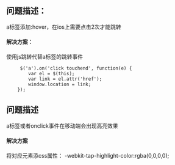 ## 问题描述：
a标签添加:hover，在ios上需要点击2次才能跳转

#### 解决方案： 
使用js跳转代替a标签的跳转事件

```
     $('a').on('click touchend', function(e) {
        var el = $(this);
        var link = el.attr('href');
        window.location = link;
    });
```



## 问题描述 
a标签或者onclick事件在移动端会出现高亮效果

#### 解决方案
将对应元素添css属性： -webkit-tap-highlight-color:rgba(0,0,0,0);

